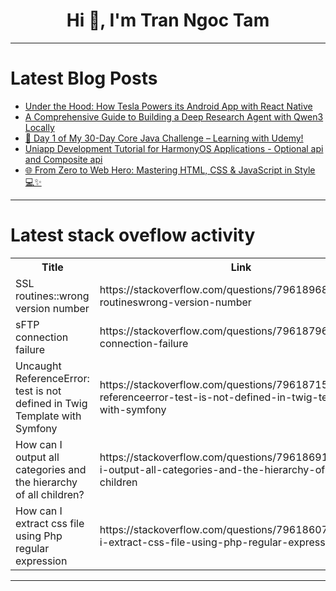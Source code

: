 <h1 align="center">Hi 👋, I'm Tran Ngoc Tam</h1>

---

# Latest Blog Posts 
<!-- BLOG-POST-LIST:START -->
- [Under the Hood: How Tesla Powers its Android App with React Native](https://dev.to/whatstack/under-the-hood-how-tesla-powers-its-android-app-with-react-native-eb4)
- [A Comprehensive Guide to Building a Deep Research Agent with Qwen3 Locally](https://dev.to/composiodev/a-comprehensive-guide-to-building-a-deep-research-agent-with-qwen3-locally-1jgm)
- [🚀 Day 1 of My 30-Day Core Java Challenge – Learning with Udemy!](https://dev.to/sujaykumar_84604ac0165b3a/day-1-of-my-30-day-core-java-challenge-learning-with-udemy-580)
- [Uniapp Development Tutorial for HarmonyOS Applications - Optional api and Composite api](https://dev.to/youlanjihua/uniappkai-fa-hong-meng-ying-yong-jiao-cheng-zhi-xuan-xiang-shi-apihe-zu-he-shi-api-b7j)
- [🌐 From Zero to Web Hero: Mastering HTML, CSS &amp; JavaScript in Style 💻✨](https://dev.to/rashmi_kaveesha/from-zero-to-web-hero-mastering-html-css-javascript-in-style-2n7j)
<!-- BLOG-POST-LIST:END -->

---

# Latest stack oveflow activity
<table>
  <tr><th>Title</th><th>Link</th></tr>
  <!-- STACKOVERFLOW:START --><tr><td>SSL routines::wrong version number</td><td>https://stackoverflow.com/questions/79618968/ssl-routineswrong-version-number</td></tr><tr><td>sFTP connection failure</td><td>https://stackoverflow.com/questions/79618796/sftp-connection-failure</td></tr><tr><td>Uncaught ReferenceError: test is not defined in Twig Template with Symfony</td><td>https://stackoverflow.com/questions/79618715/uncaught-referenceerror-test-is-not-defined-in-twig-template-with-symfony</td></tr><tr><td>How can I output all categories and the hierarchy of all children?</td><td>https://stackoverflow.com/questions/79618691/how-can-i-output-all-categories-and-the-hierarchy-of-all-children</td></tr><tr><td>How can I extract css file using Php regular expression</td><td>https://stackoverflow.com/questions/79618607/how-can-i-extract-css-file-using-php-regular-expression</td></tr><!-- STACKOVERFLOW:END -->
</table>

---


